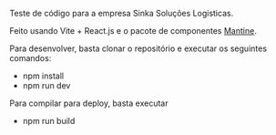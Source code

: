 Teste de código para a empresa Sinka Soluções Logisticas.

Feito usando Vite + React.js e o pacote de componentes [Mantine](https://mantine.dev/).

Para desenvolver, basta clonar o repositório e executar os seguintes comandos:
  - npm install
  - npm run dev

Para compilar para deploy, basta executar
  - npm run build
